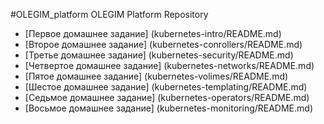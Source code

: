 #OLEGIM_platform
OLEGIM Platform Repository
- [Первое домашнее задание] (kubernetes-intro/README.md)
- [Второе домашнее задание] (kubernetes-conrollers/README.md)
- [Третье домашнее задание] (kubernetes-security/README.md)
- [Четвертое домашнее задание] (kubernetes-networks/README.md)
- [Пятое домашнее задание] (kubernetes-volimes/README.md)
- [Шестое домашнее задание] (kubernetes-templating/README.md)
- [Седьмое домашнее задание] (kubernetes-operators/README.md)
- [Восьмое домашнее задание] (kubernetes-monitoring/README.md)
